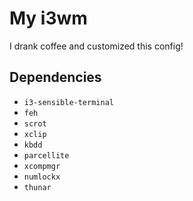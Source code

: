 # My i3wm
I drank coffee and customized this config!

## Dependencies
* `i3-sensible-terminal`
* `feh`
* `scrot`
* `xclip`
* `kbdd`
* `parcellite`
* `xcompmgr`
* `numlockx`
* `thunar`
